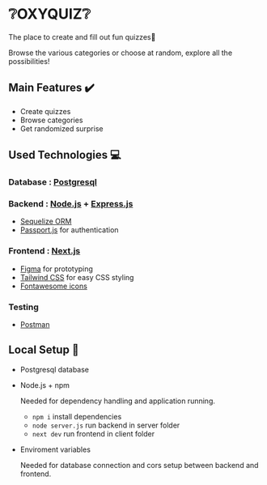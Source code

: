 # ❔OXYQUIZ❔

The place to create and fill out fun quizzes🎉

Browse the various categories or choose at random, explore all the possibilities!

## Main Features ✔️

- Create quizzes
- Browse categories
- Get randomized surprise

## Used Technologies 💻

### Database : [Postgresql](https://www.postgresql.org)

### Backend : [Node.js](https://nodejs.org) + [Express.js](https://expressjs.com)

- [Sequelize ORM](https://sequelize.org)
- [Passport.js](https://www.passportjs.org) for authentication

### Frontend : [Next.js](https://nextjs.org)

- [Figma](https://www.figma.com/ui-design-tool) for prototyping
- [Tailwind CSS](https://tailwindcss.com) for easy CSS styling
- [Fontawesome icons](https://fontawesome.com)

### Testing

- [Postman](https://www.postman.com)

## Local Setup 🔧

- Postgresql database

- Node.js + npm

  Needed for dependency handling and application running.
  - `npm i` install dependencies
  - `node server.js` run backend in server folder
  - `next dev` run frontend in client folder

- Enviroment variables

  Needed for database connection and cors setup between backend and frontend.
